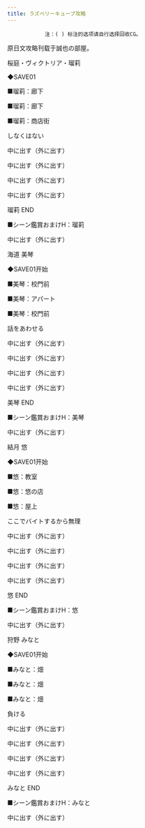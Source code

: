 ```yaml
---
title: ラズベリーキューブ攻略
---
```


                注：( ) 标注的选项请自行选择回收CG。

原日文攻略刊载于誠也の部屋。



桜庭・ヴィクトリア・瑠莉



◆SAVE01

■瑠莉：廊下

■瑠莉：廊下

■瑠莉：商店街

しなくはない

中に出す（外に出す）

中に出す（外に出す）

中に出す（外に出す）

中に出す（外に出す）



瑠莉 END



■シーン鑑賞おまけH：瑠莉

中に出す（外に出す）



海道 美琴



◆SAVE01开始

■美琴：校門前

■美琴：アパート

■美琴：校門前

話をあわせる

中に出す（外に出す）

中に出す（外に出す）

中に出す（外に出す）

中に出す（外に出す）



美琴 END



■シーン鑑賞おまけH：美琴

中に出す（外に出す）



結月 悠



◆SAVE01开始

■悠：教室

■悠：悠の店

■悠：屋上

ここでバイトするから無理

中に出す（外に出す）

中に出す（外に出す）

中に出す（外に出す）

中に出す（外に出す）



悠 END



■シーン鑑賞おまけH：悠

中に出す（外に出す）



狩野 みなと



◆SAVE01开始

■みなと：畑

■みなと：畑

■みなと：畑

負ける

中に出す（外に出す）

中に出す（外に出す）

中に出す（外に出す）

中に出す（外に出す）



みなと END



■シーン鑑賞おまけH：みなと

中に出す（外に出す）


              
